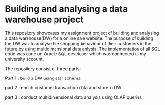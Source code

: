 # Building and analysing a data warehouse project
This repository showcases my assignment project of building and analysing a data warehouse(DW) for a online sale website. The purpose of building the DW was to analyse the shopping behaviour of their customers in the future by using multidimensional data anlysis. The implementation of all SQL code was done on Oracle SQL developer which was connected to my university account.

The repository consist of three parts:

Part 1 : build a DW using star schema

part 2 : enrich customer transaction data and store in DW

part 3 : conduct multidimensional data analysis using OLAP queries
